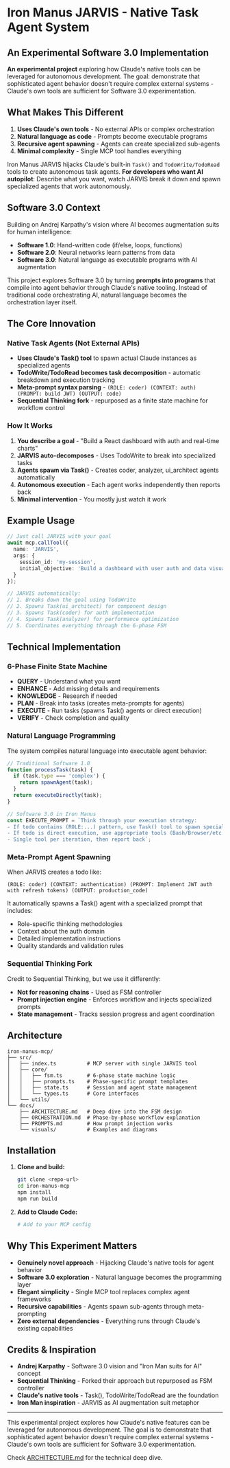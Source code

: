 # Iron Manus JARVIS - Native Task Agent System

## An Experimental Software 3.0 Implementation

**An experimental project** exploring how Claude's native tools can be leveraged for autonomous development. The goal: demonstrate that sophisticated agent behavior doesn't require complex external systems - Claude's own tools are sufficient for Software 3.0 experimentation.

## What Makes This Different

1. **Uses Claude's own tools** - No external APIs or complex orchestration
2. **Natural language as code** - Prompts become executable programs  
3. **Recursive agent spawning** - Agents can create specialized sub-agents
4. **Minimal complexity** - Single MCP tool handles everything

Iron Manus JARVIS hijacks Claude's built-in `Task()` and `TodoWrite/TodoRead` tools to create autonomous task agents. **For developers who want AI autopilot**: Describe what you want, watch JARVIS break it down and spawn specialized agents that work autonomously.

## Software 3.0 Context

Building on Andrej Karpathy's vision where AI becomes augmentation suits for human intelligence:

- **Software 1.0**: Hand-written code (if/else, loops, functions)
- **Software 2.0**: Neural networks learn patterns from data  
- **Software 3.0**: Natural language as executable programs with AI augmentation

This project explores Software 3.0 by turning **prompts into programs** that compile into agent behavior through Claude's native tooling. Instead of traditional code orchestrating AI, natural language becomes the orchestration layer itself.

## The Core Innovation

### Native Task Agents (Not External APIs)

- **Uses Claude's Task() tool** to spawn actual Claude instances as specialized agents
- **TodoWrite/TodoRead becomes task decomposition** - automatic breakdown and execution tracking
- **Meta-prompt syntax parsing** - `(ROLE: coder) (CONTEXT: auth) (PROMPT: build JWT) (OUTPUT: code)`
- **Sequential Thinking fork** - repurposed as a finite state machine for workflow control

### How It Works

1. **You describe a goal** - "Build a React dashboard with auth and real-time charts"
2. **JARVIS auto-decomposes** - Uses TodoWrite to break into specialized tasks
3. **Agents spawn via Task()** - Creates coder, analyzer, ui_architect agents automatically  
4. **Autonomous execution** - Each agent works independently then reports back
5. **Minimal intervention** - You mostly just watch it work

## Example Usage

```typescript
// Just call JARVIS with your goal
await mcp.callTool({
  name: 'JARVIS',
  args: {
    session_id: 'my-session',
    initial_objective: 'Build a dashboard with user auth and data visualization'
  }
});

// JARVIS automatically:
// 1. Breaks down the goal using TodoWrite
// 2. Spawns Task(ui_architect) for component design
// 3. Spawns Task(coder) for auth implementation  
// 4. Spawns Task(analyzer) for performance optimization
// 5. Coordinates everything through the 6-phase FSM
```

## Technical Implementation

### 6-Phase Finite State Machine

- **QUERY** - Understand what you want
- **ENHANCE** - Add missing details and requirements
- **KNOWLEDGE** - Research if needed
- **PLAN** - Break into tasks (creates meta-prompts for agents)
- **EXECUTE** - Run tasks (spawns Task() agents or direct execution)
- **VERIFY** - Check completion and quality

### Natural Language Programming

The system compiles natural language into executable agent behavior:

```typescript
// Traditional Software 1.0
function processTask(task) {
  if (task.type === 'complex') {
    return spawnAgent(task);
  }
  return executeDirectly(task);
}

// Software 3.0 in Iron Manus
const EXECUTE_PROMPT = `Think through your execution strategy:
- If todo contains (ROLE:...) pattern, use Task() tool to spawn specialized agent
- If todo is direct execution, use appropriate tools (Bash/Browser/etc.)
- Single tool per iteration, then report back`;
```

### Meta-Prompt Agent Spawning

When JARVIS creates a todo like:

```text
(ROLE: coder) (CONTEXT: authentication) (PROMPT: Implement JWT auth with refresh tokens) (OUTPUT: production_code)
```

It automatically spawns a Task() agent with a specialized prompt that includes:

- Role-specific thinking methodologies
- Context about the auth domain
- Detailed implementation instructions
- Quality standards and validation rules

### Sequential Thinking Fork

Credit to Sequential Thinking, but we use it differently:

- **Not for reasoning chains** - Used as FSM controller
- **Prompt injection engine** - Enforces workflow and injects specialized prompts
- **State management** - Tracks session progress and agent coordination

## Architecture

```text
iron-manus-mcp/
├── src/
│   ├── index.ts          # MCP server with single JARVIS tool
│   ├── core/
│   │   ├── fsm.ts        # 6-phase state machine logic
│   │   ├── prompts.ts    # Phase-specific prompt templates
│   │   ├── state.ts      # Session and agent state management
│   │   └── types.ts      # Core interfaces
│   └── utils/
└── docs/
    ├── ARCHITECTURE.md   # Deep dive into the FSM design
    ├── ORCHESTRATION.md  # Phase-by-phase workflow explanation
    ├── PROMPTS.md        # How prompt injection works
    └── visuals/          # Examples and diagrams
```

## Installation

1. **Clone and build:**

   ```bash
   git clone <repo-url>
   cd iron-manus-mcp
   npm install
   npm run build
   ```

2. **Add to Claude Code:**

   ```bash
   # Add to your MCP config
   ```

## Why This Experiment Matters

- **Genuinely novel approach** - Hijacking Claude's native tools for agent behavior
- **Software 3.0 exploration** - Natural language becomes the programming layer
- **Elegant simplicity** - Single MCP tool replaces complex agent frameworks
- **Recursive capabilities** - Agents spawn sub-agents through meta-prompting
- **Zero external dependencies** - Everything runs through Claude's existing capabilities

## Credits & Inspiration

- **Andrej Karpathy** - Software 3.0 vision and "Iron Man suits for AI" concept
- **Sequential Thinking** - Forked their approach but repurposed as FSM controller
- **Claude's native tools** - Task(), TodoWrite/TodoRead are the foundation
- **Iron Man inspiration** - JARVIS as AI augmentation suit metaphor

---

This experimental project explores how Claude's native features can be leveraged for autonomous development. The goal is to demonstrate that sophisticated agent behavior doesn't require complex external systems - Claude's own tools are sufficient for Software 3.0 experimentation.

Check [ARCHITECTURE.md](./docs/ARCHITECTURE.md) for the technical deep dive.